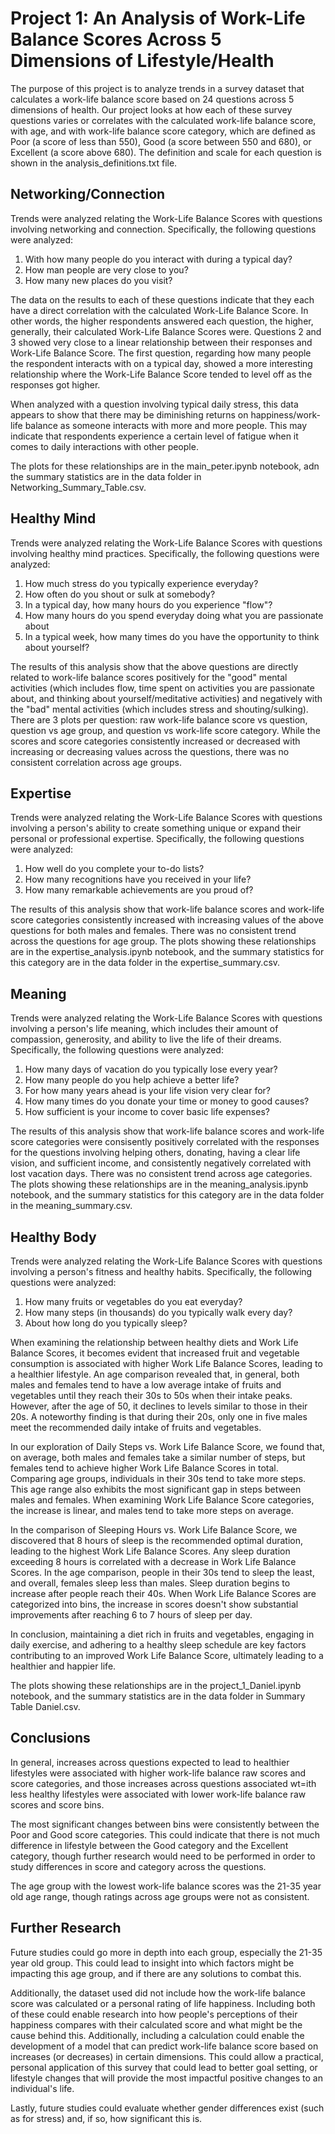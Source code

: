 # Project 1: An Analysis of Work-Life Balance Scores Across 5 Dimensions of Lifestyle/Health
The purpose of this project is to analyze trends in a survey dataset that calculates a work-life balance score based on 24 questions across 5 dimensions of health. Our project looks at how each of these survey questions varies or correlates with the calculated work-life balance score, with age, and with work-life balance score category, which are defined as Poor (a score of less than 550), Good (a score between 550 and 680), or Excellent (a score above 680). The definition and scale for each question is shown in the analysis_definitions.txt file.

## Networking/Connection

Trends were analyzed relating the Work-Life Balance Scores with questions involving networking and connection. Specifically, the following questions were analyzed:

1.	With how many people do you interact with during a typical day?
2.	How man people are very close to you?
3.	How many new places do you visit?

The data on the results to each of these questions indicate that they each have a direct correlation with the calculated Work-Life Balance Score. In other words, the higher respondents answered each question, the higher, generally, their calculated Work-Life Balance Scores were. Questions 2 and 3 showed very close to a linear relationship between their responses and Work-Life Balance Score. The first question, regarding how many people the respondent interacts with on a typical day, showed a more interesting relationship where the Work-Life Balance Score tended to level off as the responses got higher.

When analyzed with a question involving typical daily stress, this data appears to show that there may be diminishing returns on happiness/work-life balance as someone interacts with more and more people. This may indicate that respondents experience a certain level of fatigue when it comes to daily interactions with other people.

The plots for these relationships are in the main_peter.ipynb notebook, adn the summary statistics are in the data folder in Networking_Summary_Table.csv.

## Healthy Mind 

Trends were analyzed relating the Work-Life Balance Scores with questions involving healthy mind practices. Specifically, the following questions were analyzed:

1. How much stress do you typically experience everyday?
2. How often do you shout or sulk at somebody?
3. In a typical day, how many hours do you experience "flow"?
4. How many hours do you spend everyday doing what you are passionate about
5. In a typical week, how many times do you have the opportunity to think about yourself?

The results of this analysis show that the above questions are directly related to work-life balance scores positively for the "good" mental activities (which includes flow, time spent on activities you are passionate about, and thinking about yourself/meditative activities) and negatively with the "bad" mental activities (which includes stress and shouting/sulking). There are 3 plots per question: raw work-life balance score vs question, question vs age group, and question vs work-life score category. While the scores and score categories consistently increased or decreased with increasing or decreasing values across the questions, there was no consistent correlation across age groups. 

## Expertise

Trends were analyzed relating the Work-Life Balance Scores with questions involving a person's ability to create something unique or expand their personal or professional expertise. Specifically, the following questions were analyzed:

1. How well do you complete your to-do lists?
2. How many recognitions have you received in your life?
3. How many remarkable achievements are you proud of?

The results of this analysis show that work-life balance scores and work-life score categories consistently increased with increasing values of the above questions for both males and females. There was no consistent trend across the questions for age group. The plots showing these relationships are in the expertise_analysis.ipynb notebook, and the summary statistics for this category are in the data folder in the expertise_summary.csv.

## Meaning 

Trends were analyzed relating the Work-Life Balance Scores with questions involving a person's life meaning, which includes their amount of compassion, generosity, and ability to live the life of their dreams. Specifically, the following questions were analyzed:

1. How many days of vacation do you typically lose every year?
2. How many people do you help achieve a better life?
3. For how many years ahead is your life vision very clear for?
4. How many times do you donate your time or money to good causes?
5. How sufficient is your income to cover basic life expenses?

The results of this analysis show that work-life balance scores and work-life score categories were consisently positively correlated with the responses for the questions involving helping others, donating, having a clear life vision, and sufficient income, and consistently negatively correlated with lost vacation days. There was no consistent trend across age categories. The plots showing these relationships are in the meaning_analysis.ipynb notebook, and the summary statistics for this category are in the data folder in the meaning_summary.csv.

## Healthy Body 

Trends were analyzed relating the Work-Life Balance Scores with questions involving a person's fitness and healthy habits. Specifically, the following questions were analyzed:

1. How many fruits or vegetables do you eat everyday?
2. How many steps (in thousands) do you typically walk every day?
3. About how long do you typically sleep?

When examining the relationship between healthy diets and Work Life Balance Scores, it becomes evident that increased fruit and vegetable consumption is associated with higher Work Life Balance Scores, leading to a healthier lifestyle. An age comparison revealed that, in general, both males and females tend to have a low average intake of fruits and vegetables until they reach their 30s to 50s when their intake peaks. However, after the age of 50, it declines to levels similar to those in their 20s. A noteworthy finding is that during their 20s, only one in five males meet the recommended daily intake of fruits and vegetables.

In our exploration of Daily Steps vs. Work Life Balance Score, we found that, on average, both males and females take a similar number of steps, but females tend to achieve higher Work Life Balance Scores in total. Comparing age groups, individuals in their 30s tend to take more steps. This age range also exhibits the most significant gap in steps between males and females. When examining Work Life Balance Score categories, the increase is linear, and males tend to take more steps on average.

In the comparison of Sleeping Hours vs. Work Life Balance Score, we discovered that 8 hours of sleep is the recommended optimal duration, leading to the highest Work Life Balance Scores. Any sleep duration exceeding 8 hours is correlated with a decrease in Work Life Balance Scores. In the age comparison, people in their 30s tend to sleep the least, and overall, females sleep less than males. Sleep duration begins to increase after people reach their 40s. When Work Life Balance Scores are categorized into bins, the increase in scores doesn't show substantial improvements after reaching 6 to 7 hours of sleep per day.

In conclusion, maintaining a diet rich in fruits and vegetables, engaging in daily exercise, and adhering to a healthy sleep schedule are key factors contributing to an improved Work Life Balance Score, ultimately leading to a healthier and happier life.

The plots showing these relationships are in the project_1_Daniel.ipynb notebook, and the summary statistics are in the data folder in Summary Table Daniel.csv.

## Conclusions
In general, increases across questions expected to lead to healthier lifestyles were associated with higher work-life balance raw scores and score categories, and those increases across questions associated wt=ith less healthy lifestyles were associated with lower work-life balance raw scores and score bins.

The most significant changes between bins were consistently between the Poor and Good score categories. This could indicate that there is not much difference in lifestyle between the Good category and the Excellent category, though further research would need to be performed in order to study differences in score and category across the questions.

The age group with the lowest work-life balance scores was the 21-35 year old age range, though ratings across age groups were not as consistent. 

## Further Research
Future studies could go more in depth into each group, especially the 21-35 year old group. This could lead to insight into which factors might be impacting this age group, and if there are any solutions to combat this. 

Additionally, the dataset used did not include how the work-life balance score was calculated or a personal rating of life happiness. Including both of these could enable research into how people's perceptions of their happiness compares with their calculated score and what might be the cause behind this. Additionally, including a calculation could enable the development of a model that can predict work-life balance score based on increases (or decreases) in certain dimensions. This could allow a practical, personal application of this survey that could lead to better goal setting, or lifestyle changes that will provide the most impactful positive changes to an individual's life. 

Lastly, future studies could evaluate whether gender differences exist (such as for stress) and, if so, how significant this is. 
